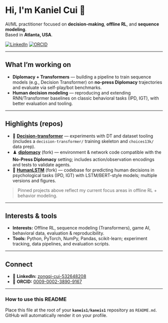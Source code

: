 # Hi, I'm **Kaniel Cui** 👋

AI/ML practitioner focused on **decision-making**, **offline RL**, and **sequence modeling**.  
Based in **Atlanta, USA**.  

[![LinkedIn](https://img.shields.io/badge/LinkedIn-zongqi--cui-blue)](https://www.linkedin.com/in/zongqi-cui-532648208/)
[![ORCID](https://img.shields.io/badge/ORCID-0009--0002--3890--9167-brightgreen)](https://orcid.org/0009-0002-3890-9167)

---

## What I’m working on

- **Diplomacy + Transformers** — building a pipeline to train sequence models (e.g., Decision Transformer) on **no-press Diplomacy** trajectories and evaluate via self-play/bot benchmarks.
- **Human decision modeling** — reproducing and extending RNN/Transformer baselines on classic behavioral tasks (IPD, IGT), with better evaluation and tooling.

---

## Highlights (repos)

- 🔁 **[Decision-transformer](https://github.com/kaneis1/Decision-transformer)** — experiments with DT and dataset tooling (includes a `decision-transformer/` training skeleton and `choices13k/` data prep).  
- ♟️ **[diplomacy](https://github.com/kaneis1/diplomacy)** (fork) — environment & network code compatible with the **No-Press Diplomacy** setting; includes action/observation encodings and tests to validate agents.  
- 🧠 **[HumanLSTM](https://github.com/kaneis1/HumanLSTM)** (fork) — codebase for predicting human decisions in psychological tasks (IPD, IGT) with LSTM/BERT-style models; multiple versions and figures.

> Pinned projects above reflect my current focus areas in offline RL + behavior modeling.

---

## Interests & tools

- **Interests:** Offline RL, sequence modeling (Transformers), game AI, behavioral data, evaluation & reproducibility.  
- **Tools:** Python, PyTorch, NumPy, Pandas, scikit-learn; experiment tracking, data pipelines, and evaluation scripts.

---

## Connect

- 💼 **LinkedIn:** [zongqi-cui-532648208](https://www.linkedin.com/in/zongqi-cui-532648208/)  
- 🧪 **ORCID:** [0009-0002-3890-9167](https://orcid.org/0009-0002-3890-9167)

---

### How to use this README

Place this file at the root of your **`kaneis1/kaneis1`** repository as `README.md`. GitHub will automatically render it on your profile.
